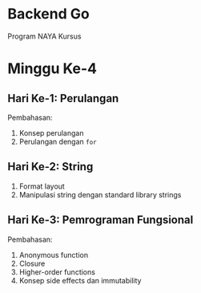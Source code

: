 # Backend Go
Program NAYA Kursus

# Minggu Ke-4
## Hari Ke-1: Perulangan
Pembahasan:
1. Konsep perulangan
2. Perulangan dengan `for`

## Hari Ke-2: String
1. Format layout
2. Manipulasi string dengan standard library strings

## Hari Ke-3: Pemrograman Fungsional
Pembahasan:
1. Anonymous function
2. Closure
3. Higher-order functions
4. Konsep side effects dan immutability
